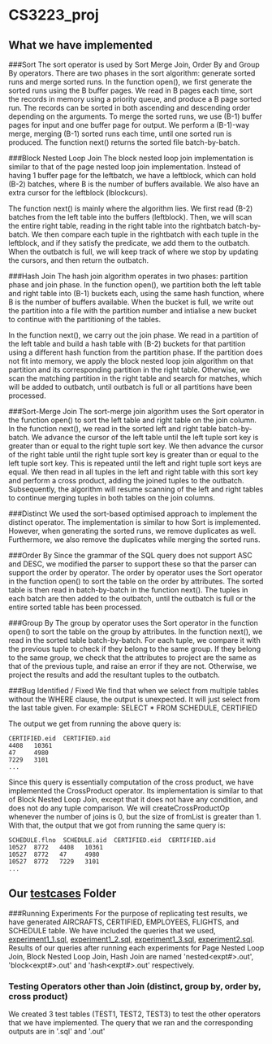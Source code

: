 # CS3223_proj

## What we have implemented

###Sort
The sort operator is used by Sort Merge Join, Order By and Group By operators. There are two phases in the sort algorithm: generate sorted runs and merge sorted runs. In the function open(), we first generate the sorted runs using the B buffer pages. We read in B pages each time, sort the records in memory using a priority queue, and produce a B page sorted run. The records can be sorted in both ascending and descending order depending on the arguments. To merge the sorted runs, we use (B-1) buffer pages for input and one buffer page for output. We perform a (B-1)-way merge, merging (B-1) sorted runs each time, until one sorted run is produced. The function next() returns the sorted file batch-by-batch. 

###Block Nested Loop Join
The block nested loop join implementation is similar to that of the page nested loop join implementation. Instead of having 1 buffer page for the leftbatch, we have a leftblock, which can hold (B-2) batches, where B is the number of buffers available. We also have an extra cursor for the leftblock (lblockcurs).

The function next() is mainly where the algorithm lies. We first read (B-2) batches from the left table into the buffers (leftblock). Then, we will scan the entire right table, reading in the right table into the rightbatch batch-by-batch. We then compare each tuple in the rightbatch with each tuple in the leftblock, and if they satisfy the predicate, we add them to the outbatch. When the outbatch is full, we will keep track of where we stop by updating the cursors, and then return the outbatch.

###Hash Join
The hash join algorithm operates in two phases: partition phase and join phase. In the function open(), we partition both the left table and right table into (B-1) buckets each, using the same hash function, where B is the number of buffers available. When the bucket is full, we write out the partition into a file with the partition number and intialise a new bucket to continue with the partitioning of the tables. 

In the function next(), we carry out the join phase. We read in a partition of the left table and build a hash table with (B-2) buckets for that partition using a different hash function from the partition phase. If the partition does not fit into memory, we apply the block nested loop join algorithm on that partition and its corresponding partition in the right table. Otherwise, we scan the matching partition in the right table and search for matches, which will be added to outbatch, until outbatch is full or all partitions have been processed. 

###Sort-Merge Join
The sort-merge join algorithm uses the Sort operator in the function open() to sort the left table and right table on the join column. In the function next(), we read in the sorted left and right table batch-by-batch. We advance the cursor of the left table until the left tuple sort key is greater than or equal to the right tuple sort key. We then advance the cursor of the right table until the right tuple sort key is greater than or equal to the left tuple sort key. This is repeated until the left and right tuple sort keys are equal. We then read in all tuples in the left and right table with this sort key and perform a cross product, adding the joined tuples to the outbatch. Subsequently, the algorithm will resume scanning of the left and right tables to continue merging tuples in both tables on the join columns. 

###Distinct
We used the sort-based optimised approach to implement the distinct operator. The implementation is similar to how Sort is implemented. However, when generating the sorted runs, we remove duplicates as well. Furthermore, we also remove the duplicates while merging the sorted runs.

###Order By
Since the grammar of the SQL query does not support ASC and DESC, we modified the parser to support these so that the parser can support the order by operator. The order by operator uses the Sort operator in the function open() to sort the table on the order by attributes. The sorted table is then read in batch-by-batch in the function next(). The tuples in each batch are then added to the outbatch, until the outbatch is full or the entire sorted table has been processed. 

###Group By
The group by operator uses the Sort operator in the function open() to sort the table on the group by attributes. In the function next(), we read in the sorted table batch-by-batch. For each tuple, we compare it with the previous tuple to check if they belong to the same group. If they belong to the same group, we check that the attributes to project are the same as that of the previous tuple, and raise an error if they are not. Otherwise, we project the results and add the resultant tuples to the outbatch. 

###Bug Identified / Fixed
We find that when we select from multiple tables without the WHERE clause, the output is unexpected. It will just select from the last table given. For example: 
SELECT *
FROM SCHEDULE, CERTIFIED

The output we get from running the above query is: 
```
CERTIFIED.eid  CERTIFIED.aid 
4408   10361 
47     4980  
7229   3101  
...
```

Since this query is essentially computation of the cross product, we have implemented the CrossProduct operator. Its implementation is similar to that of Block Nested Loop Join, except that it does not have any condition, and does not do any tuple comparison. We will createCrossProductOp whenever the number of joins is 0, but the size of fromList is greater than 1. With that, the output that we got from running the same query is: 
```
SCHEDULE.flno  SCHEDULE.aid  CERTIFIED.eid  CERTIFIED.aid 
10527  8772   4408   10361 
10527  8772   47     4980  
10527  8772   7229   3101  
...
```

## Our [testcases](COMPONENT/testcases) Folder
###Running Experiments
For the purpose of replicating test results, we have generated AIRCRAFTS, CERTIFIED, EMPLOYEES, FLIGHTS, and SCHEDULE table. 
We have included the queries that we used, [experiment1_1.sql](COMPONENT/testcases/experiment1_1.sql), [experiment1_2.sql](COMPONENT/testcases/experiment1_2.sql), [experiment1_3.sql](COMPONENT/testcases/experiment1_3.sql), [experiment2.sql](COMPONENT/testcases/experiment2.sql).
Results of our queries after running each experiments for Page Nested Loop Join, Block Nested Loop Join, Hash Join are named 'nested<expt#>.out', 'block<expt#>.out' and 'hash<expt#>.out' respectively.

### Testing Operators other than Join (distinct, group by, order by, cross product)
We created 3 test tables (TEST1, TEST2, TEST3) to test the other operators that we have implemented.
The query that we ran and the corresponding outputs are in '<operator>.sql' and '<operator>.out'